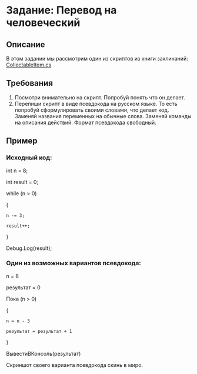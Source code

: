 # Задание: Перевод на человеческий

## Описание

В этом задании мы рассмотрим один из скриптов из книги заклинаний: [CollectableItem.cs](/CollectableItem.cs)

## Требования

1. Посмотри внимательно на скрипт. Попробуй понять что он делает.
2. Перепиши скрипт  в виде псевдокода на русском языке. То есть попробуй сформулировать своими словами, что делает код. Заменяй названия переменных на обычные слова. Заменяй команды на описания действий. Формат псевдокода свободный.

## Пример

### Исходный код:

int n = 8;

int result = 0;

while (n > 0)

{

    n -= 3;
	
    result++;
	
}

Debug.Log(result);

### Один из возможных вариантов псевдокода:

n = 8

результат = 0

Пока (n > 0)

{

    n = n - 3
	
    результат = результат + 1
	
}

ВывестиВКонсоль(результат)

Скриншот своего варианта псевдокода скинь в миро.
